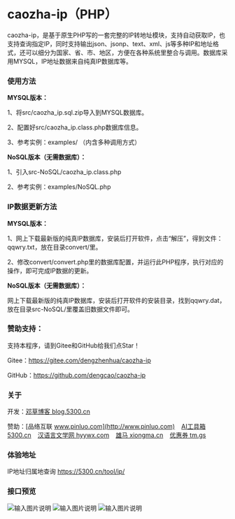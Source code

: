 # caozha-ip（PHP）

caozha-ip，是基于原生PHP写的一套完整的IP转地址模块，支持自动获取IP，也支持查询指定IP，同时支持输出json、jsonp、text、xml、js等多种IP和地址格式，还可以细分为国家、省、市、地区，方便在各种系统里整合与调用。数据库采用MYSQL，IP地址数据来自纯真IP数据库等。

### 使用方法

 **MYSQL版本：** 

1、将src/caozha_ip.sql.zip导入到MYSQL数据库。

2、配置好src/caozha_ip.class.php数据库信息。

3、参考实例：examples/ （内含多种调用方式）


 **NoSQL版本（无需数据库）：** 

1、引入src-NoSQL/caozha_ip.class.php

2、参考实例：examples/NoSQL.php


### IP数据更新方法

 **MYSQL版本：** 

1、网上下载最新版的纯真IP数据库，安装后打开软件，点击“解压”，得到文件：qqwry.txt，放在目录convert/里。

2、修改convert/convert.php里的数据库配置，并运行此PHP程序，执行对应的操作，即可完成IP数据的更新。


 **NoSQL版本（无需数据库）：** 
 
网上下载最新版的纯真IP数据库，安装后打开软件的安装目录，找到qqwry.dat，放在目录src-NoSQL/里覆盖旧数据文件即可。


### 赞助支持：

支持本程序，请到Gitee和GitHub给我们点Star！

Gitee：https://gitee.com/dengzhenhua/caozha-ip

GitHub：https://github.com/dengcao/caozha-ip

### 关于

开发：[邓草博客 blog.5300.cn](http://blog.5300.cn)

赞助：[品络互联 www.pinluo.com](http://www.pinluo.com)  &ensp;  [AI工具箱 5300.cn](http://5300.cn)  &ensp;  [汉语言文学网 hyywx.com](http://hyywx.com)  &ensp;  [雄马 xiongma.cn](http://xiongma.cn) &ensp;  [优惠券 tm.gs](http://tm.gs)

### 体验地址

IP地址归属地查询  https://5300.cn/tool/ip/

### 接口预览

![输入图片说明](https://images.gitee.com/uploads/images/2020/0508/104100_70342dc1_7397417.png "1")
![输入图片说明](https://images.gitee.com/uploads/images/2020/0508/104113_eac0fbba_7397417.png "2")
![输入图片说明](https://images.gitee.com/uploads/images/2020/0508/104123_e8e90e7d_7397417.png "3")



